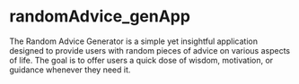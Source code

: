 # randomAdvice_genApp
The Random Advice Generator is a simple yet insightful application designed to provide users with random pieces of advice on various aspects of life. The goal is to offer users a quick dose of wisdom, motivation, or guidance whenever they need it. 
